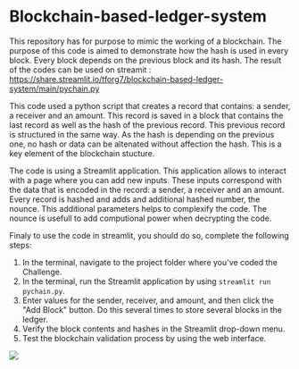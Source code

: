 # Blockchain-based-ledger-system
This repository has for purpose to mimic the working of a blockchain. The purpose of this code is aimed to demonstrate how the hash is used in every block. Every block depends on the previous block and its hash. The result of the codes can be used on streamit : https://share.streamlit.io/tforg7/blockchain-based-ledger-system/main/pychain.py

This code used a python script that creates a record that contains: a sender, a receiver and an amount. This record is saved in a block that contains the last record as well as the hash of the previous record. This previous record is structured in the same way. As the hash is depending on the previous one, no hash or data can be altenated without affection the hash. This is a key element of the blockchain stucture.

The code is using a Streamlit application. This application allows to interact with a page where you can add new inputs. These inputs correspond with the data that is encoded in the record: a sender, a receiver and an amount. Every record is hashed and adds and additional hashed number, the nounce. This additional parameters helps to complexify the code. The nounce is usefull to add computional power when decrypting the code. 

Finaly to use the code in streamlit, you should do so, complete the following steps:

1. In the terminal, navigate to the project folder where you've coded the Challenge.
2. In the terminal, run the Streamlit application by using `streamlit run pychain.py`.
3. Enter values for the sender, receiver, and amount, and then click the "Add Block" button. Do this several times to store several blocks in the ledger.
4. Verify the block contents and hashes in the Streamlit drop-down menu.
5. Test the blockchain validation process by using the web interface.

![](image.png)
